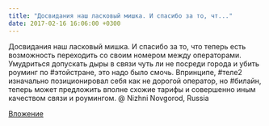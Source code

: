 ```yaml
---
title: "Досвидания наш ласковый мишка. И спасибо за то, чт..."
date: 2017-02-16 16:06:00 +0300
---
```


Досвидания наш ласковый мишка. И спасибо за то, что теперь есть возможность переходить со своим номером между операторами. Умудриться допускать дыры в связи чуть ли не посреди города и убить роуминг по #этойстране, это надо было смочь. Впринципе, #теле2 изначально позиционировал себя как не дорогой оператор, но #билайн, теперь может предложить вполне схожие тарифы и совершенно иным качеством связи и роумингом. @ Nizhni Novgorod, Russia

[Вложение](https://vk.com/photo41076938_456240080)
